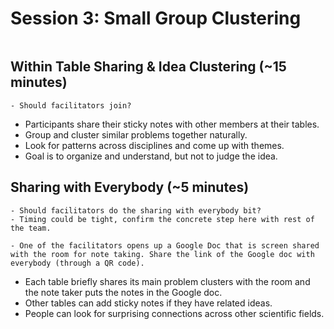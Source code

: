 # Session 3: Small Group Clustering

```{include} ../timers/timer-20-minutes.md

```

## Within Table Sharing & Idea Clustering (~15 minutes)

```{warning}
- Should facilitators join?
```

- Participants share their sticky notes with other members at their tables.
- Group and cluster similar problems together naturally.
- Look for patterns across disciplines and come up with themes.
- Goal is to organize and understand, but not to judge the idea.

## Sharing with Everybody (~5 minutes)

```{warning}
- Should facilitators do the sharing with everybody bit?
- Timing could be tight, confirm the concrete step here with rest of the team.
```

```{admonition} Prerequisites
- One of the facilitators opens up a Google Doc that is screen shared with the room for note taking. Share the link of the Google doc with everybody (through a QR code).
```

- Each table briefly shares its main problem clusters with the room and the note
  taker puts the notes in the Google doc.
- Other tables can add sticky notes if they have related ideas.
- People can look for surprising connections across other scientific fields.
